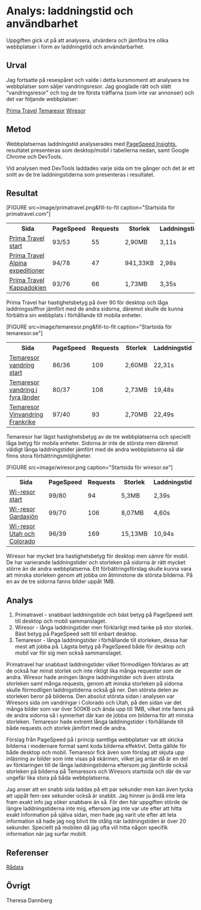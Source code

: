 ---
---

Analys: laddningstid och användbarhet
=======================

Uppgiften gick ut på att analysera, utvärdera och jämföra tre olika webbplatser i form av laddningstid och användarbarhet.

Urval
-----------------------

Jag fortsatte på resespåret och valde i detta kursmoment att analysera tre webbplatser som säljer vandringsresor. Jag googlade rätt och slätt "vandringsresor" och tog de tre första träffarna (som inte var annonser) och det var följande webbplatser:

[Prima Travel](https://www.primatravel.com/vandringsresor)
[Temaresor](https://www.temaresor.se/resa/vandringsresor/)
[Wiresor](https://www.wiresor.se/vandringsresor)

Metod
-----------------------

Webbplatsernas laddningstid analyserades med [PageSpeed Insights](https://developers.google.com/speed/pagespeed/insights/), resultatet presenteras som desktop/mobil i tabellerna nedan, samt Google Chrome och DevTools.

Vid analysen med DevTools laddades varje sida om tre gånger och det är ett snitt av de tre laddningstiderna som presenteras i resultatet.

Resultat
-----------------------
[FIGURE src=image/primatravel.png&fill-to-fit caption="Startsida för primatravel.com"]

<table>
<tr><th>Sida</th><th>PageSpeed</th><th>Requests</th><th>Storlek</th><th>Laddningstid</th></tr>
<tr><td><a href="https://www.primatravel.com/vandringsresor">Prima Travel start</a></td>
<td>93/53</td><td>55</td><td>2,90MB</td><td>3,11s</td></tr>

<tr><td><a href="https://www.primatravel.com/alpina-expeditioner">Prima Travel Alpina expeditioner</a></td>
<td>94/78</td><td>47</td><td>941,33KB</td><td>2,98s</td></tr>

<tr><td><a href="https://www.primatravel.com/vandring-i-kappadokien">Prima Travel Kappadokien</a></td>
<td>93/76</td><td>66</td><td>1,73MB</td><td>3,35s</td></tr>
</table>

Prima Travel har hastighetsbetyg på över 90 för desktop och låga laddningssiffror jämfört med de andra sidorna, däremot skulle de kunna förbättra sin webbplats i förhållande till mobila enheter.

[FIGURE src=image/temaresor.png&fill-to-fit caption="Startsida för temaresor.se"]

<table>
<tr><th>Sida</th><th>PageSpeed</th><th>Requests</th><th>Storlek</th><th>Laddningstid</th></tr>
<tr><td><a href="https://www.temaresor.se/resa/vandringsresor/">Temaresor vandring start</a></td>
<td>86/36</td><td>109</td><td>2,60MB</td><td>22,31s</td></tr>

<tr><td><a href="https://www.temaresor.se/resor/europa/schweiz/vandring-i-fyra-lander/">Temaresor vandring i fyra länder</a></td>
<td>80/37</td><td>108</td><td>2,73MB</td><td>19,48s</td></tr>

<tr><td><a href="https://www.temaresor.se/resor/europa/frankrike/vinvandring-i-alsace-och-champagne/">Temaresor Vinvandring Frankrike</a></td>
<td>97/40</td><td>93</td><td>2,70MB</td><td>22,49s</td></tr>
</table>

Temaresor har lägst hastighetsbetyg av de tre webbplatserna och speciellt låga betyg för mobila enheter. Sidorna är inte de största men däremot väldigt långa laddningstider jämfört med de andra webbplatserna så där finns stora förbättringsmöjligheter.

[FIGURE src=image/wiresor.png caption="Startsida för wiresor.se"]

<table>
<tr><th>Sida</th><th>PageSpeed</th><th>Requests</th><th>Storlek</th><th>Laddningstid</th></tr>
<tr><td><a href="https://www.wiresor.se/vandringsresor">Wi-resor start</a></td>
<td>99/80</td><td>94</td><td>5,3MB</td><td>2,39s</td></tr>

<tr><td><a href="https://www.wiresor.se/destination/italien/resor/gardasjon-vandring">Wi-resor Gardasjön</a></td>
<td>99/70</td><td>106</td><td>8,07MB</td><td>4,60s</td></tr>

<tr><td><a href="https://www.wiresor.se/destination/usa/resor/utah-colorado-vandring">Wi-resor Utah och Colorado</a></td>
<td>96/39</td><td>169</td><td>15,13MB</td><td>10,94s</td></tr>
</table>

Wiresor har mycket bra hastighetsbetyg för desktop men sämre för mobil. De har varierande laddningstider och storleken på sidorna är rätt mycket större än de andra webbplatserna. Ett förbättringsförslag skulle kunna vara att minska storleken genom att jobba om åtminstone de största bilderna. På en av de tre sidorna fanns bilder uppåt 1MB.

Analys
-----------------------

1. Primatravel - snabbast laddningstide och bäst betyg på PageSpeed sett till desktop och mobil sammanslaget.
2. Wiresor - långa laddningstider men förklarligt med tanke på stor storlek. Bäst betyg på PageSpeed sett till enbart desktop.
3. Temaresor - långa laddningstider i förhållande till storleken, dessa har mest att jobba på. Lägsta betyg på PageSpeed både för desktop och mobil var för sig men också sammanslaget.

Primatravel har snabbast laddningstider vilket förmodligen förklaras av att de också har minst storlek och inte riktigt lika många requester som de andra. Wiresor hade aningen längre laddningstider och även största storleken samt många requests, genom att minska storleken på sidorna skulle förmodligen laddnigstiderna också gå ner. Den största delen av storleken beror på bilderna. Den absolut största sidan i analysen var Wiresors sida om vandringar i Colorado och Utah, på den sidan var det många bilder som var över 500KB och ända upp till 1MB, vilket inte fanns på de andra sidorna så i synnerhet där kan de jobba om bilderna för att minska storleken. Temaresor hade extremt långa laddningstider i förhållande till både requests och storlek jämfört med de andra.

Förslag från PageSpeed på i princip samtliga webbplatser var  att skicka bilderna i modernare format samt koda bilderna effektivt. Detta gällde för både desktop och mobil. Temaresor fick även som förslag att skjuta upp inläsning av bilder som inte visas på skärmen, vilket jag antar då är en del av förklaringen till de långa laddningstiderna eftersom jag jämförde också storleken på bilderna på Temaresors och Wiresors startsida och där de var ungefär lika stora på båda webbplatserna.

Jag anser att en snabb sida laddas på ett par sekunder men kan även tycka att uppåt fem-sex sekunder också är snabbt. Jag hinner ju ändå inte leta fram exakt info jag söker snabbare än så. För den här uppgiften störde de längre laddningstiderna inte mig, eftersom jag inte var ute efter att hitta exakt information på själva sidan, men hade jag varit ute efter att leta information så hade jag nog blivit lite otålig när laddningstiden är över 20 sekunder. Speciellt på mobilen då jag ofta vill hitta någon specifik information när jag surfar mobilt.


Referenser
-----------------------
[Rådata](https://docs.google.com/spreadsheets/d/1_5eTg4k9iBVA3EvQuSCOPJr6hUnmw3x2bbXSRfuszbU/edit#gid=0)


Övrigt
-----------------------

Theresa Dannberg
